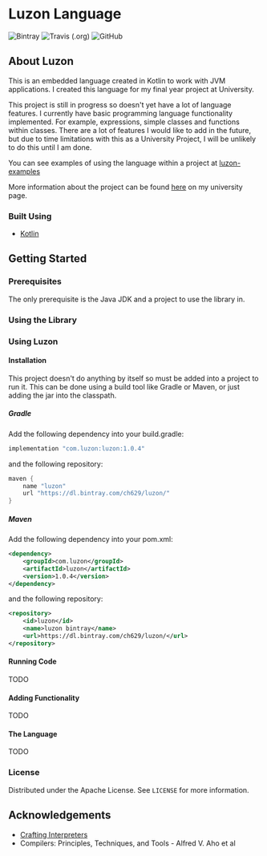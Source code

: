 # Luzon Language

![Bintray][bintray-url]
![Travis (.org)][travis-url]
![GitHub][license-url]

## About Luzon
This is an embedded language created in Kotlin to work with JVM applications.
I created this language for my final year project at University.

This project is still in progress so doesn't yet have a lot of language features.
I currently have basic programming language functionality implemented. For example, expressions, simple classes and functions within classes.
There are a lot of features I would like to add in the future, but due to time limitations with this as a University Project, I will be unlikely to do this until I am done.

You can see examples of using the language within a project at [luzon-examples](https://www.github.com/ch629/luzon-examples)

More information about the project can be found [here](https://folio.brighton.ac.uk/user/ch629/luzon) on my university page.

### Built Using
* [Kotlin](https://kotlinlang.org/)

## Getting Started
### Prerequisites
The only prerequisite is the Java JDK and a project to use the library in.

### Using the Library


### Using Luzon
#### Installation
This project doesn't do anything by itself so must be added into a project to run it.
This can be done using a build tool like Gradle or Maven, or just adding the jar
into the classpath.

##### Gradle
Add the following dependency into your build.gradle:
```groovy
implementation "com.luzon:luzon:1.0.4"
```

and the following repository:
```groovy
maven {
    name "luzon"
    url "https://dl.bintray.com/ch629/luzon/"
}
```

##### Maven
Add the following dependency into your pom.xml:
```xml
<dependency>
    <groupId>com.luzon</groupId>
    <artifactId>luzon</artifactId>
    <version>1.0.4</version>
</dependency>
```

and the following repository:
```xml
<repository>
    <id>luzon</id>
    <name>luzon bintray</name>
    <url>https://dl.bintray.com/ch629/luzon/</url>
</repository>
```

#### Running Code
TODO

#### Adding Functionality
TODO

#### The Language
TODO

### License
Distributed under the Apache License. See `LICENSE` for more information.

## Acknowledgements
* [Crafting Interpreters](https://craftinginterpreters.com/)
* Compilers: Principles, Techniques, and Tools - Alfred V. Aho et al

[bintray-url]: https://img.shields.io/bintray/v/ch629/luzon/luzon?style=for-the-badge
[travis-url]: https://img.shields.io/travis/ch629/luzon?style=for-the-badge
[license-url]: https://img.shields.io/github/license/ch629/luzon?style=for-the-badge
